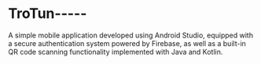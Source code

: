 # TroTun-----
A simple mobile application developed using Android Studio, equipped with a secure authentication system powered by Firebase, as well as a built-in QR code scanning functionality implemented with Java and Kotlin.
